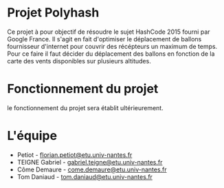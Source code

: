 Projet Polyhash
===============

Ce projet à pour objectif de résoudre le sujet HashCode 2015 fourni par Google France.
Il s'agit en fait d'optimiser le déplacement de ballons fournisseur d'internet pour couvrir des récépteurs un maximum de temps.
Pour ce faire il faut décider du déplacement des ballons en fonction de la carte des vents disponibles sur plusieurs altitudes.


Fonctionnement du projet
========================

le fonctionnement du projet sera établit ultérieurement.


L'équipe
========

- Petiot - florian.petiot@etu.univ-nantes.fr
- TEIGNE Gabriel - gabriel.teigne@etu.univ-nantes.fr
- Côme Demaure - come.demaure@etu.univ-nantes.fr
- Tom Daniaud - tom.daniaud@etu.univ-nantes.fr 
